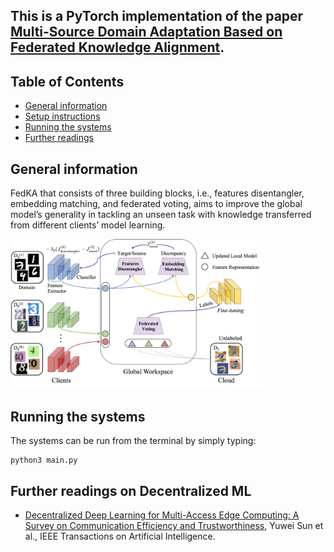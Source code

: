 ## This is a PyTorch implementation of the paper [Multi-Source Domain Adaptation Based on Federated Knowledge Alignment](https://arxiv.org/abs/2203.11635).

## Table of Contents
* [General information](#general-information)
* [Setup instructions](#setup-instructions)
* [Running the systems](#running-the-systems)
* [Further readings](#further-readings)

## General information
FedKA that consists of three building blocks, i.e., features disentangler, embedding matching, and federated voting, aims to improve the global model’s generality in tackling an unseen task with knowledge transferred from different clients’ model learning.

<img src="fedka.png" width="80%"/>

## Running the systems
The systems can be run from the terminal by simply typing:

    python3 main.py
    
## Further readings on Decentralized ML
* [Decentralized Deep Learning for Multi-Access Edge Computing: A Survey on Communication Efficiency and Trustworthiness](https://www.techrxiv.org/articles/preprint/Decentralized_Deep_Learning_for_Multi-Access_Edge_Computing_A_Survey_on_Communication_Efficiency_and_Trustworthiness/16691230), Yuwei Sun et al., IEEE Transactions on Artificial Intelligence.  
